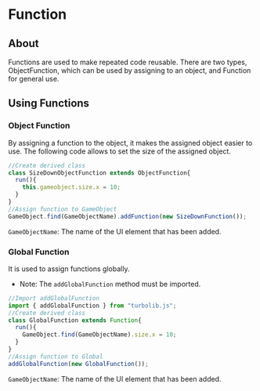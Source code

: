 # Function
## About
Functions are used to make repeated code reusable. There are two types, ObjectFunction, which can be used by assigning to an object, and Function for general use.

## Using Functions
### Object Function
By assigning a function to the object, it makes the assigned object easier to use. The following code allows to set the size of the assigned object.
```javascript
//Create derived class
class SizeDownObjectFunction extends ObjectFunction{
  run(){
    this.gameobject.size.x = 10;
  }
}
//Assign function to GameObject
GameObject.find(GameObjectName).addFunction(new SizeDownFunction());
```
`GameObjectName`: The name of the UI element that has been added.

### Global Function
It is used to assign functions globally.
- Note: The `addGlobalFunction` method must be imported.
```javascript
//Import addGlobalFunction
import { addGlobalFunction } from "turbolib.js";
//Create derived class
class GlobalFunction extends Function{
  run(){
    GameObject.find(GameObjectName).size.x = 10;
  }
}
//Assign function to Global
addGlobalFunction(new GlobalFunction());
```
`GameObjectName`: The name of the UI element that has been added.